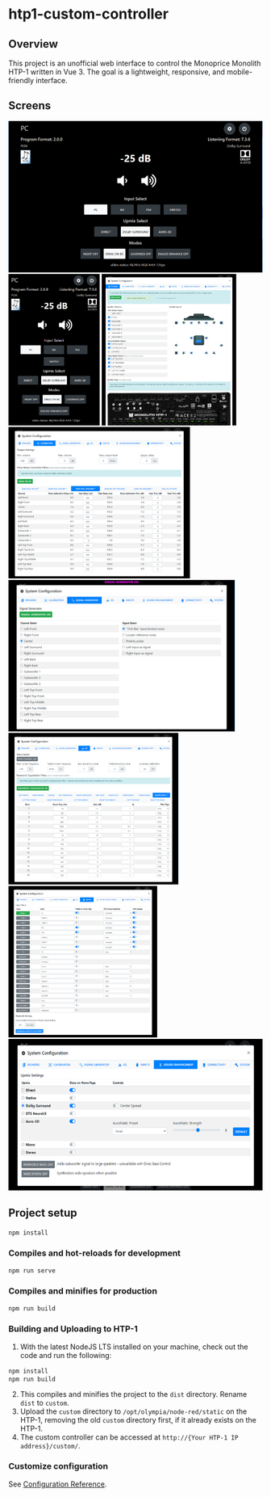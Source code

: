 # htp1-custom-controller

## Overview
This project is an unofficial web interface to control the Monoprice Monolith HTP-1 written in Vue 3. The goal is a lightweight, responsive, and mobile-friendly interface. 

## Screens

<img src="./docs/htp1-home.png" alt="HTP-1 Home" height=300 />
<img src="./docs/htp1-home-mobile.png" alt="HTP-1 Home - Mobile" height=300 />
<img src="./docs/htp1-speakers.png" alt="HTP-1 Speakers" height=300 />
<img src="./docs/htp1-calibration.png" alt="HTP-1 Calibration" height=300 />
<img src="./docs/htp1-sgen.png" alt="HTP-1 Signal Generator" height=300 />
<img src="./docs/htp1-eq.png" alt="HTP-1 EQ" height=300 />
<img src="./docs/htp1-inputs.png" alt="HTP-1 Inputs" height=300 />
<img src="./docs/htp1-upmix.png" alt="HTP-1 Sound Enhancement" height=300 />

## Project setup
```
npm install
```

### Compiles and hot-reloads for development
```
npm run serve
```

### Compiles and minifies for production
```
npm run build
```

### Building and Uploading to HTP-1
1. With the latest NodeJS LTS installed on your machine, check out the code and run the following:
```
npm install
npm run build
```
2. This compiles and minifies the project to the `dist` directory. Rename `dist` to `custom`.
3. Upload the `custom` directory to `/opt/olympia/node-red/static` on the HTP-1, removing the old `custom` directory first, if it already exists on the HTP-1.
4. The custom controller can be accessed at `http://{Your HTP-1 IP address}/custom/`.


### Customize configuration
See [Configuration Reference](https://cli.vuejs.org/config/).
